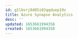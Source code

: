 ```yaml
---
id: g1lbvrj8d85i02qqduep19z
title: Azure Synapse Analytics
desc: ''
updated: 1653661994358
created: 1653661994358
---
```


